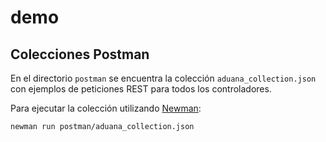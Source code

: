 # demo

## Colecciones Postman

En el directorio `postman` se encuentra la colección `aduana_collection.json` con
ejemplos de peticiones REST para todos los controladores.

Para ejecutar la colección utilizando [Newman](https://www.npmjs.com/package/newman):

```bash
newman run postman/aduana_collection.json
```

